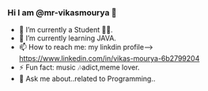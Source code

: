 ### Hi I am @mr-vikasmourya 👋






- 🔭 I’m currently a Student 👩‍🎓.
- 🌱 I’m currently learning JAVA. 
- 📫 How to reach me: my linkdin profile-->  https://www.linkedin.com/in/vikas-mourya-6b2799204 
- ⚡ Fun fact: music 🎶adict,meme lover.
- 💬 Ask me about..related to Programming.. 










